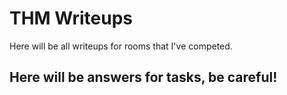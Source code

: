 # THM Writeups

Here will be all writeups for rooms that I've competed.


## Here will be answers for tasks, be careful!